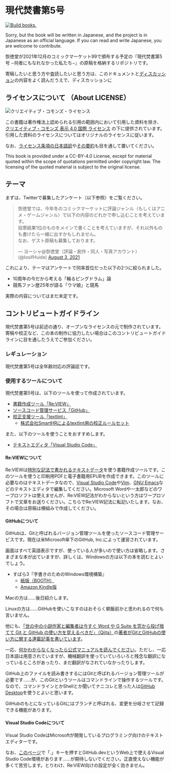 # 現代焚書第5号

[![Build books.](https://github.com/huideyeren/XiandaiFenshuVol5/actions/workflows/jobs.yml/badge.svg)](https://github.com/huideyeren/XiandaiFenshuVol5/actions/workflows/jobs.yml)

Sorry, but the book will be written in Japanese, and the project is in Japanese as an official language. If you can read and write Japanese, you are welcome to contribute.

恢徳堂が2021年12月のコミックマーケット99で頒布する予定の『現代焚書第5号 −何者にもなれなかった私たち−』の原稿を格納するリポジトリです。

寄稿したいと思う方や査読したいと思う方は、このドキュメントと[ディスカッション](https://github.com/huidetang/XiandaiFenshuVol5/discussions)の内容をよく読んだうえで、ディスカッションに

## ライセンスについて （About LICENSE）

![クリエイティブ・コモンズ・ライセンス](https://i.creativecommons.org/l/by/4.0/88x31.png)

この書籍は著作権法上認められる引用の範囲内において引用した資料を除き、 [クリエイティブ・コモンズ 表示 4.0 国際 ライセンス](http://creativecommons.org/licenses/by/4.0/) の下に提供されています。引用した資料のライセンスについてはオリジナルのライセンスに従います。

なお、[ライセンス条項の日本語訳](https://creativecommons.org/licenses/by/4.0/legalcode.ja)や[その要約](https://creativecommons.org/licenses/by/4.0/deed.ja)も目を通して置いてください。

This book is provided under a CC-BY-4.0 License, except for material quoted within the scope of quotations permitted under copyright law. The licensing of the quoted material is subject to the original license.

## テーマ

まずは、Twitterで募集したアンケート（以下参照）をご覧ください。

<blockquote class="twitter-tweet"><p lang="ja" dir="ltr">恢徳堂では、今年冬のコミックマーケットに評論ジャンル（もしくはアニメ・ゲームジャンル）で以下の内容のどれかで申し込むことを考えています。<br>投票結果1位のものをメインで書くことを考えていますが、それ以外ものも書けたら一緒に出すかもしれません。<br>なお、ゲスト原稿も募集しております。</p>&mdash; ヨーシャ@恢徳堂（評論・創作・同人・写真アカウント） (@IosifHuide) <a href="https://twitter.com/IosifHuide/status/1422510235630014464?ref_src=twsrc%5Etfw">August 3, 2021</a></blockquote>

これにより、テーマはアンケートで同率首位だった以下の2つに絞られました。

- 10周年の今だから考える「輪るピングドラム」論
- 競馬ファン歴25年が語る「ウマ娘」と競馬

実際の内容についてはまだ未定です。

## コントリビュートガイドライン

現代焚書第5号は前述の通り、オープンなライセンスの元で制作されています。寄稿や校正など、この本の制作に協力したい場合はこのコントリビュートガイドラインに目を通したうえでご参加ください。

### レギュレーション

現代焚書第5号は全年齢対応の評論誌です。

### 使用するツールについて

現代焚書第5号は、以下のツールを使って作成されています。

- [書籍作成ツール「Re:VIEW」](https://reviewml.org/)
- [ソースコード管理サービス「GitHub」](https://github.com/)
- [校正支援ツール「textlint」](https://textlint.github.io/)
  - [株式会社SmartHRによるtextlint用の校正ルールセット](https://shanaiho.smarthr.co.jp/n/n881866630eda)

また、以下のツールを使うことをおすすめします。

- [テキストエディタ「Visual Studio Code」](https://code.visualstudio.com/)

#### Re:VIEWについて

Re:VIEWは[特別な記法で書かれるテキストデータ](https://github.com/kmuto/review/blob/master/doc/format.ja.md)を使う書籍作成ツールです。このツールを使うと印刷用PDFと電子書籍用EPUBを作成できます。このツールに必要なのはテキストデータなので、[Visual Studio Code](https://azure.microsoft.com/ja-jp/products/visual-studio-code/)や[Vim](https://www.vim.org/)、[GNU Emacs](https://www.gnu.org/software/emacs/)などのテキストエディタで編集してください。Microsoft Wordや一太郎などのワープロソフトは使えませんが、Re:VIEW記法がわからないという方はワープロソフトで文章をお送りください。こちらでRe:VIEW記法に転記いたします。なお、その場合は原稿は横組みで作成してください。

#### GitHubについて

GitHubは、Gitと呼ばれるバージョン管理ツールを使ったソースコード管理サービスです。現在は米Microsoft傘下のGitHub, Inc.によって運営されています。

画面はすべて英語表示ですが、使っている人が多いので使い方は省略します。さまざまな本が出ていますが、詳しくは、Windowsの方は以下の本を読むとよいでしょう。

- すばら3『字書きのためのWindows環境構築』
  - [紙版（BOOTH）](https://booth.pm/ja/items/2266661)
  - [Amazon Kindle版](https://www.amazon.co.jp/dp/B088F7527Z)

Macの方は……後日紹介します。

Linuxの方は……GitHubを使いこなすのはおそらく朝飯前かと思われるので何も言いません。

他にも、[「世の中の小説作家と編集者は今すぐ Word や G Suite を窓から投げ捨てて Git と GitHub の使い方を覚えるべきだ」（Qiita）](https://qiita.com/ktkraoichi/items/f6ad43c2da0b3136d6be)の[著者がGitとGitHubの使い方に関する連載記事を書いています](https://qiita.com/ktkraoichi)。

一応、[何かわからなくなったら公式マニュアルを読んでください](https://docs.github.com/ja)。ただし、一応日本語は用意されていますが、機械翻訳を使っていていろいろと残念な翻訳になっているところがあったり、まだ翻訳がなされていなかったりします。

GitHub上のファイルを読み書きするにはGitと呼ばれるバージョン管理ツールが必要です……が、このGitというツールはコマンドラインで操作するツールです。なので、コマンドラインとかShellとか聞いてナニコレと思った人は[GitHub Desktop](https://desktop.github.com/)を使うとよいと思います。

GitHubのもとになっているGitにはブランチと呼ばれる、変更を分岐させて記録できる機能があります。

#### Visual Studio Codeについて

Visual Studio CodeはMicrosoftが開発しているプログラミング向けのテキストエディターです。

なお、[このページ](https://github.com/huidetang/XiandaiFenshuVol5)で「.」キーを押すとGitHub.devというWeb上で使えるVisual Studio Code環境があります……が期待しないでください。正直使えない機能が多くて苦労します。とりわけ、Re:VIEW向けの設定が全く効きません。
